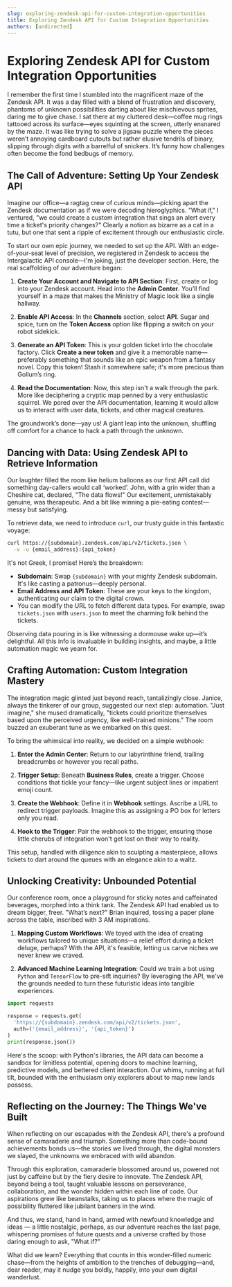 ```yaml
---
slug: exploring-zendesk-api-for-custom-integration-opportunities
title: Exploring Zendesk API for Custom Integration Opportunities
authors: [undirected]
---
```



# Exploring Zendesk API for Custom Integration Opportunities

I remember the first time I stumbled into the magnificent maze of the Zendesk API. It was a day filled with a blend of frustration and discovery, phantoms of unknown possibilities darting about like mischievous sprites, daring me to give chase. I sat there at my cluttered desk—coffee mug rings tattooed across its surface—eyes squinting at the screen, utterly ensnared by the maze. It was like trying to solve a jigsaw puzzle where the pieces weren’t annoying cardboard cutouts but rather elusive tendrils of binary, slipping through digits with a barrelful of snickers. It’s funny how challenges often become the fond bedbugs of memory.

## The Call of Adventure: Setting Up Your Zendesk API

Imagine our office—a ragtag crew of curious minds—picking apart the Zendesk documentation as if we were decoding hieroglyphics. "What if," I ventured, "we could create a custom integration that sings an alert every time a ticket's priority changes?" Clearly a notion as bizarre as a cat in a tutu, but one that sent a ripple of excitement through our enthusiastic circle. 

To start our own epic journey, we needed to set up the API. With an edge-of-your-seat level of precision, we registered in Zendesk to access the Intergalactic API console—I'm joking, just the developer section. Here, the real scaffolding of our adventure began:

1. **Create Your Account and Navigate to API Section**: First, create or log into your Zendesk account. Head into the **Admin Center**. You’ll find yourself in a maze that makes the Ministry of Magic look like a single hallway.
   
2. **Enable API Access**: In the **Channels** section, select **API**. Sugar and spice, turn on the **Token Access** option like flipping a switch on your robot sidekick.
   
3. **Generate an API Token**: This is your golden ticket into the chocolate factory. Click **Create a new token** and give it a memorable name—preferably something that sounds like an epic weapon from a fantasy novel. Copy this token! Stash it somewhere safe; it's more precious than Gollum’s ring.

4. **Read the Documentation**: Now, this step isn't a walk through the park. More like deciphering a cryptic map penned by a very enthusiastic squirrel. We pored over the API documentation, learning it would allow us to interact with user data, tickets, and other magical creatures.

The groundwork’s done—yay us! A giant leap into the unknown, shuffling off comfort for a chance to hack a path through the unknown. 

## Dancing with Data: Using Zendesk API to Retrieve Information

Our laughter filled the room like helium balloons as our first API call did something day-callers would call ‘worked’. John, with a grin wider than a Cheshire cat, declared, "The data flows!" Our excitement, unmistakably genuine, was therapeutic. And a bit like winning a pie-eating contest—messy but satisfying.

To retrieve data, we need to introduce `curl`, our trusty guide in this fantastic voyage:

```bash
curl https://{subdomain}.zendesk.com/api/v2/tickets.json \
  -v -u {email_address}:{api_token}
```

It's not Greek, I promise! Here’s the breakdown:

- **Subdomain**: Swap `{subdomain}` with your mighty Zendesk subdomain. It's like casting a patronus—deeply personal.
- **Email Address and API Token**: These are your keys to the kingdom, authenticating our claim to the digital crown.
- You can modify the URL to fetch different data types. For example, swap `tickets.json` with `users.json` to meet the charming folk behind the tickets.

Observing data pouring in is like witnessing a dormouse wake up—it’s delightful. All this info is invaluable in building insights, and maybe, a little automation magic we yearn for.

## Crafting Automation: Custom Integration Mastery

The integration magic glinted just beyond reach, tantalizingly close. Janice, always the tinkerer of our group, suggested our next step: automation. "Just imagine," she mused dramatically, "tickets could prioritize themselves based upon the perceived urgency, like well-trained minions." The room buzzed an exuberant tune as we embarked on this quest. 

To bring the whimsical into reality, we decided on a simple webhook:

1. **Enter the Admin Center**: Return to our labyrinthine friend, trailing breadcrumbs or however you recall paths.
   
2. **Trigger Setup**: Beneath **Business Rules**, create a trigger. Choose conditions that tickle your fancy—like urgent subject lines or impatient emoji count.
   
3. **Create the Webhook**: Define it in **Webhook** settings. Ascribe a URL to redirect trigger payloads. Imagine this as assigning a PO box for letters only you read.

4. **Hook to the Trigger**: Pair the webhook to the trigger, ensuring those little cherubs of integration won't get lost on their way to reality.

This setup, handled with diligence akin to sculpting a masterpiece, allows tickets to dart around the queues with an elegance akin to a waltz.

## Unlocking Creativity: Unbounded Potential

Our conference room, once a playground for sticky notes and caffeinated beverages, morphed into a think tank. The Zendesk API had enabled us to dream bigger, freer. "What’s next?" Brian inquired, tossing a paper plane across the table, inscribed with 3 AM inspirations. 

1. **Mapping Custom Workflows**: We toyed with the idea of creating workflows tailored to unique situations—a relief effort during a ticket deluge, perhaps? With the API, it's feasible, letting us carve niches we never knew we craved.
   
2. **Advanced Machine Learning Integration**: Could we train a bot using `Python` and `TensorFlow` to pre-sift inquiries? By leveraging the API, we've the grounds needed to turn these futuristic ideas into tangible experiences.
   
```python
import requests

response = requests.get(
  'https://{subdomain}.zendesk.com/api/v2/tickets.json',
  auth=('{email_address}', '{api_token}')
)
print(response.json())
```

Here's the scoop: with Python's libraries, the API data can become a sandbox for limitless potential, opening doors to machine learning, predictive models, and bettered client interaction. Our whims, running at full tilt, bounded with the enthusiasm only explorers about to map new lands possess.

## Reflecting on the Journey: The Things We've Built

When reflecting on our escapades with the Zendesk API, there's a profound sense of camaraderie and triumph. Something more than code-bound achievements bonds us—the stories we lived through, the digital monsters we slayed, the unknowns we embraced with wild abandon.

Through this exploration, camaraderie blossomed around us, powered not just by caffeine but by the fiery desire to innovate. The Zendesk API, beyond being a tool, taught valuable lessons on perseverance, collaboration, and the wonder hidden within each line of code. Our aspirations grew like beanstalks, taking us to places where the magic of possibility fluttered like jubilant banners in the wind.

And thus, we stand, hand in hand, armed with newfound knowledge and ideas — a little nostalgic, perhaps, as our adventure reaches the last page, whispering promises of future quests and a universe crafted by those daring enough to ask, "What if?" 

What did we learn? Everything that counts in this wonder-filled numeric chase—from the heights of ambition to the trenches of debugging—and, dear reader, may it nudge you boldly, happily, into your own digital wanderlust.